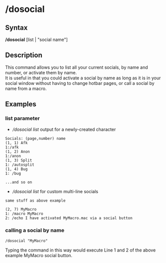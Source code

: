 # /dosocial

## Syntax

**/dosocial** [list \| "social name"]

## Description

This command allows you to list all your current socials, by name and number, or activate them by name.  
It is useful in that you could activate a social by name as long as it is in your social window without having to change hotbar pages, or call a social by name from a macro.

## Examples

### list parameter

* _/dosocial list_ output for a newly-created character

```text
Socials: (page,number) name
(1, 1) Afk
1:/afk
(1, 2) Anon
1:/anon
(1, 3) Split
1: /autosplit
(1, 4) Bug
1: /bug

...and so on
```

* _/dosocial list_ for custom multi-line socials

```text
same stuff as above example

(2, 7) MyMacro
1: /macro MyMacro
2: /echo I have activated MyMacro.mac via a social button
```

### calling a social by name

```text
/dosocial "MyMacro"
```

Typing the command in this way would execute Line 1 and 2 of the above example MyMacro social button.

